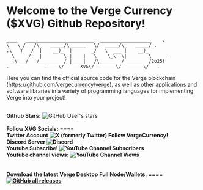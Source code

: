<b>Welcome to the Verge Currency ($XVG) Github Repository! </b>
====

```
____   _________________________  ___________________    .
\   \ /   /\_   _____/\______   \/  _____/\_   _____/ .
.\   Y   /  |    __)_  |       _/   \  ___ |    __)_ 
  \     /.  |        \ |    |   \    \_\  \|        \      .
  .\___/   /_______  / |____|_  /\______  /_______  /2o25!
.             .    \/      XVG\/        \/        \/   .
```

Here you can find the official source code for the Verge blockchain (https://github.com/vergecurrency/verge), as well as other applications and software libraries in a variety of programming languages for implementing Verge into your project!<br><br>
<p align="left">
  <b>Github Stars:</b> <img alt="GitHub User's stars" src="https://img.shields.io/github/stars/vergecurrency"><br><br>
  <b>Follow XVG Socials:</b>
  ====<br>
  <b>Twitter Account<b> <img alt="X (formerly Twitter) Follow VergeCurrency!" src="https://img.shields.io/twitter/follow/vergecurrency?logo=twitter&logoColor=teal&labelColor=black&color=black"><br>
  <b>Discord Server</b> <img alt="Discord" src="https://img.shields.io/discord/325024453065179137?logo=v&logoColor=teal"><br>
  <b>Youtube Subscribe!</b> <img alt="YouTube Channel Subscribers" src="https://img.shields.io/youtube/channel/subscribers/UCv59uw_WhHB2VxbBs0LPeeQ"><br>
  <b>Youtube channel views:</b> <img alt="YouTube Channel Views" src="https://img.shields.io/youtube/channel/views/UCv59uw_WhHB2VxbBs0LPeeQ"><br>
  <br><br>
  <b>Download the latest Verge Desktop Full Node/Wallets:</b>
  ====<br>
  <a href="https://github.com/vergecurrency/verge/releases/latest"><img alt="GitHub all releases" src="https://img.shields.io/github/downloads/vergecurrency/verge/total?logo=GitHub"></a>
</p>
  
